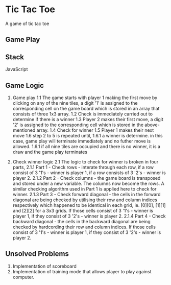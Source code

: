 # Tic Tac Toe
A game of tic tac toe

## Game Play

## Stack
JavaScript

## Game Logic
1. Game play
1.1 The game starts with player 1 making the first move by clicking on any of the nine tiles, a digit '1' is assigned to the corresponding cell on the game board which is stored in an array that consists of three 1x3 array.
1.2 Check is immediately carried out to determine if there is a winner
1.3 Player 2 makes their first move, a digit '2' is assigned to the corresponding cell which is stored in the above-mentioned array. 
1.4 Check for winner
1.5 Player 1 makes their next move
1.6 step 2 to 5 is repeated until,
1.6.1 a winner is determine. in this case, game play will terminate immediately and no futher move is allowed.
1.6.1 if all nine tiles are occupied and there is no winner, it is a draw and the game play terminates

2. Check winner logic
2.1 The logic to check for winner is broken in four parts,
2.1.1 Part 1 - Check rows - interate through each row, if a row consist of 3 '1's - winner is player 1, if a row consists of 3 '2's - winner is player 2.
2.1.2 Part 2 - Check columns - the game board is transposed and stored under a new variable. The columns now become the rows. A similar checking algorithm used in Part 1 is applied here to check for winner.
2.1.3 Part 3 - Check forward diagonal - the cells in the forward diagonal are being checked by utilising their row and column indices respectively which happened to be identical in each grid, ie. [0][0], [1][1] and [2][2] for a 3x3 grids. If those cells consist of 3 '1's - winner is player 1, if they consist of 3 '2's - winner is player 2.
2.1.4 Part 4 - Check backward diagonal - the cells in the backward diagonal are being checked by hardcording their row and column indices. If those cells consist of 3 '1's - winner is player 1, if they consist of 3 '2's - winner is player 2.


## Unsolved Problems
1. Implementation of scoreboard
2. Implementation of training mode that allows player to play against computer.

